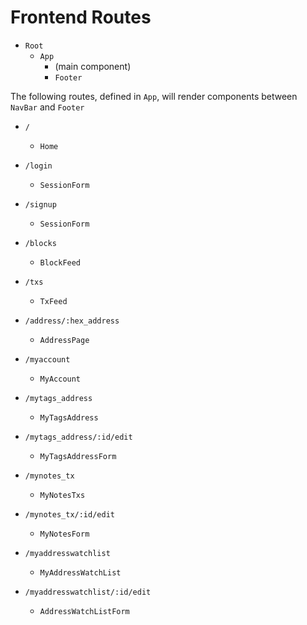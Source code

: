 # Frontend Routes

* ```Root```
  * ```App```
    * (main component)
    * ```Footer```

The following routes, defined in ```App```, will render components between 
```NavBar``` and ```Footer```

* ```/```
  * ```Home```

* ```/login```
  * ```SessionForm```

* ```/signup```
  * ```SessionForm```

* ```/blocks```
  * ```BlockFeed```

* ```/txs```
  * ```TxFeed```

* ```/address/:hex_address```
  * ```AddressPage```

* ```/myaccount```
  * ```MyAccount```

* ```/mytags_address```
  * ```MyTagsAddress```

* ```/mytags_address/:id/edit```
  * ```MyTagsAddressForm```

* ```/mynotes_tx```
  * ```MyNotesTxs```

* ```/mynotes_tx/:id/edit```
  * ```MyNotesForm```

* ```/myaddresswatchlist```
  * ```MyAddressWatchList```

* ```/myaddresswatchlist/:id/edit```
  * ```AddressWatchListForm```